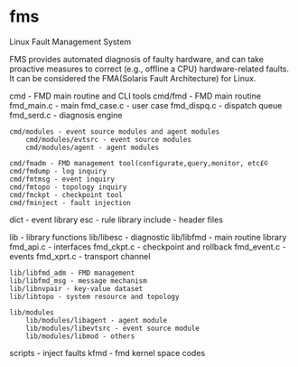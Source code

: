 fms
===

Linux Fault Management System 

FMS provides automated diagnosis of faulty hardware, and can take proactive measures to correct (e.g., offline a CPU) hardware-related faults. It can be considered the FMA(Solaris Fault Architecture) for Linux. 

cmd - FMD main routine and CLI tools
	cmd/fmd - FMD main routine
		fmd_main.c - main
		fmd_case.c - user case
		fmd_dispq.c - dispatch queue
		fmd_serd.c - diagnosis engine

	cmd/modules - event source modules and agent modules
		cmd/modules/evtsrc - event source modules 
		cmd/modules/agent - agent modules

	cmd/fmadm - FMD management tool(configurate,query,monitor, etc£©
	cmd/fmdump - log inquiry
	cmd/fmtmsg - event inquiry
	cmd/fmtopo - topology inquiry
	cmd/fmckpt - checkpoint tool
	cmd/fminject - fault injection

dict - event library
esc - rule library
include - header files

lib - library functions
	lib/libesc - diagnostic
	lib/libfmd - main routine library
		fmd_api.c - interfaces
		fmd_ckpt.c - checkpoint and rollback
		fmd_event.c - events
		fmd_xprt.c - transport channel

	lib/libfmd_adm - FMD management
	lib/libfmd_msg - message mechanism
	lib/libnvpair - key-value dataset
	lib/libtopo - system resource and topology

	lib/modules
		lib/modules/libagent - agent module
		lib/modules/libevtsrc - event source module
		lib/modules/libmod - others

scripts - inject faults
kfmd - fmd kernel space codes

